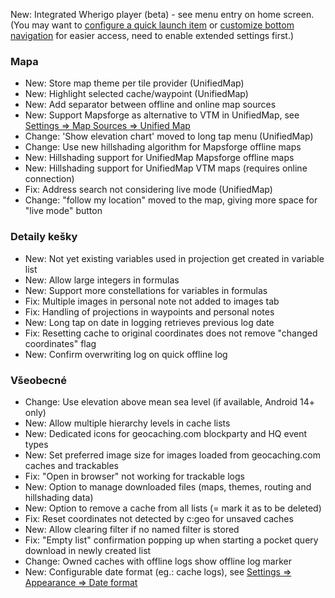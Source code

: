 New: Integrated Wherigo player (beta) - see menu entry on home screen.<br> (You may want to [configure a quick launch item](cgeo-setting://quicklaunchitems_sorted) or [customize bottom navigation](cgeo-setting://custombnitem) for easier access, need to enable extended settings first.)

### Mapa
- New: Store map theme per tile provider (UnifiedMap)
- New: Highlight selected cache/waypoint (UnifiedMap)
- New: Add separator between offline and online map sources
- New: Support Mapsforge as alternative to VTM in UnifiedMap, see [Settings => Map Sources => Unified Map](cgeo-setting://useMapsforgeInUnifiedMap)
- Change: 'Show elevation chart' moved to long tap menu (UnifiedMap)
- Change: Use new hillshading algorithm for Mapsforge offline maps
- New: Hillshading support for UnifiedMap Mapsforge offline maps
- New: Hillshading support for UnifiedMap VTM maps (requires online connection)
- Fix: Address search not considering live mode (UnifiedMap)
- Change: "follow my location" moved to the map, giving more space for "live mode" button

### Detaily kešky
- New: Not yet existing variables used in projection get created in variable list
- New: Allow large integers in formulas
- New: Support more constellations for variables in formulas
- Fix: Multiple images in personal note not added to images tab
- Fix: Handling of projections in waypoints and personal notes
- New: Long tap on date in logging retrieves previous log date
- Fix: Resetting cache to original coordinates does not remove "changed coordinates" flag
- New: Confirm overwriting log on quick offline log

### Všeobecné
- Change: Use elevation above mean sea level (if available, Android 14+ only)
- New: Allow multiple hierarchy levels in cache lists
- New: Dedicated icons for geocaching.com blockparty and HQ event types
- New: Set preferred image size for images loaded from geocaching.com caches and trackables
- Fix: "Open in browser" not working for trackable logs
- New: Option to manage downloaded files (maps, themes, routing and hillshading data)
- New: Option to remove a cache from all lists (= mark it as to be deleted)
- Fix: Reset coordinates not detected by c:geo for unsaved caches
- New: Allow clearing filter if no named filter is stored
- Fix: "Empty list" confirmation popping up when starting a pocket query download in newly created list
- Change: Owned caches with offline logs show offline log marker
- New: Configurable date format (eg.: cache logs), see [Settings => Appearance => Date format](cgeo-settings://short_date_format)
